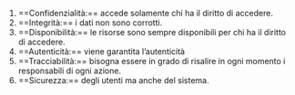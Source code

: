 1. ==Confidenzialità:== 
   accede solamente chi ha il diritto di accedere.
2. ==Integrità:== 
   i dati non sono corrotti.
3. ==Disponibilità:== 
   le risorse sono sempre disponibili per chi ha il diritto di accedere.
4. ==Autenticità:== 
   viene garantita l’autenticità
5. ==Tracciabilità:== 
   bisogna essere in grado di risalire in ogni momento i responsabili di ogni azione.
6. ==Sicurezza:== 
   degli utenti ma anche del sistema.